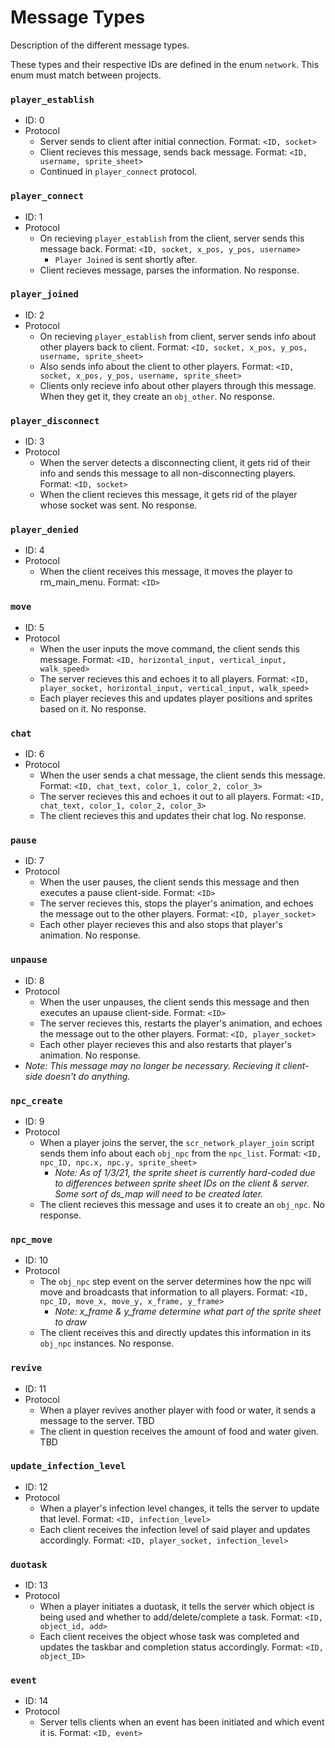 # Message Types
Description of the different message types.

These types and their respective IDs are defined in the enum `network`. This enum must match between projects.

### `player_establish`
* ID: 0
* Protocol
    * Server sends to client after initial connection. Format: `<ID, socket>`
    * Client recieves this message, sends back message. Format: `<ID, username, sprite_sheet>`
    * Continued in `player_connect` protocol.

### `player_connect`
* ID: 1
* Protocol
    * On recieving `player_establish` from the client, server sends this message back. Format: `<ID, socket, x_pos, y_pos, username>`
        * `Player Joined` is sent shortly after.
    * Client recieves message, parses the information. No response.

### `player_joined`
* ID: 2
* Protocol
    * On recieving `player_establish` from client, server sends info about other players back to client. Format: `<ID, socket, x_pos, y_pos, username, sprite_sheet>`
    * Also sends info about the client to other players. Format: `<ID, socket, x_pos, y_pos, username, sprite_sheet>`
    * Clients only recieve info about other players through this message. When they get it, they create an `obj_other`. No response.

### `player_disconnect`
* ID: 3
* Protocol
    * When the server detects a disconnecting client, it gets rid of their info and sends this message to all non-disconnecting players. Format: `<ID, socket>`
    * When the client recieves this message, it gets rid of the player whose socket was sent. No response.

### `player_denied`
* ID: 4
* Protocol
   * When the client receives this message, it moves the player to rm_main_menu. Format: `<ID>`

### `move`
* ID: 5
* Protocol
    * When the user inputs the move command, the client sends this message. Format: `<ID, horizontal_input, vertical_input, walk_speed>`
    * The server recieves this and echoes it to all players. Format: `<ID, player_socket, horizontal_input, vertical_input, walk_speed>`
    * Each player recieves this and updates player positions and sprites based on it. No response.

### `chat`
* ID: 6
* Protocol
    * When the user sends a chat message, the client sends this message. Format: `<ID, chat_text, color_1, color_2, color_3>`
    * The server recieves this and echoes it out to all players. Format: `<ID, chat_text, color_1, color_2, color_3>`
    * The client recieves this and updates their chat log. No response.

### `pause`
* ID: 7
* Protocol
    * When the user pauses, the client sends this message and then executes a pause client-side. Format: `<ID>`
    * The server recieves this, stops the player's animation, and echoes the message out to the other players. Format: `<ID, player_socket>`
    * Each other player recieves this and also stops that player's animation. No response.

### `unpause`
* ID: 8
* Protocol
    * When the user unpauses, the client sends this message and then executes an upause client-side. Format: `<ID>`
    * The server recieves this, restarts the player's animation, and echoes the message out to the other players. Format: `<ID, player_socket>`
    * Each other player recieves this and also restarts that player's animation. No response.
* *Note: This message may no longer be necessary. Recieving it client-side doesn't do anything.*

### `npc_create`
* ID: 9
* Protocol
    * When a player joins the server, the `scr_network_player_join` script sends them info about each `obj_npc` from the `npc_list`. Format: `<ID, npc_ID, npc.x, npc.y, sprite_sheet>`
        * *Note: As of 1/3/21, the sprite sheet is currently hard-coded due to differences between sprite sheet IDs on the client & server. Some sort of ds_map will need to be created later.*
    * The client recieves this message and uses it to create an `obj_npc`. No response.

### `npc_move`
* ID: 10
* Protocol
    * The `obj_npc` step event on the server determines how the npc will move and broadcasts that information to all players. Format: `<ID, npc_ID, move_x, move_y, x_frame, y_frame>`
        * *Note: x_frame & y_frame determine what part of the sprite sheet to draw*
    * The client receives this and directly updates this information in its `obj_npc` instances. No response.
    
###  `revive`
* ID: 11
* Protocol
   * When a player revives another player with food or water, it sends a message to the server. TBD
   * The client in question receives the amount of food and water given. TBD

### `update_infection_level`
* ID: 12
* Protocol
   * When a player's infection level changes, it tells the server to update that level. Format: `<ID, infection_level>`
   * Each client receives the infection level of said player and updates accordingly. Format: `<ID, player_socket, infection_level>`

### `duotask`
* ID: 13
* Protocol
   * When a player initiates a duotask, it tells the server which object is being used and whether to add/delete/complete a task. Format: `<ID, object_id, add>`
   * Each client receives the object whose task was completed and updates the taskbar and completion status accordingly. Format: `<ID, object_ID>`

### `event`
* ID: 14
* Protocol
   * Server tells clients when an event has been initiated and which event it is. Format: `<ID, event>`
